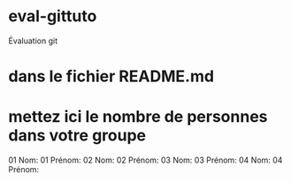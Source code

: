 # eval-gittuto
Évaluation git

# dans le fichier README.md

# mettez ici le nombre de personnes dans votre groupe

01 Nom:
01 Prénom:
02 Nom:
02 Prénom:
03 Nom:
03 Prénom:
04 Nom:
04 Prénom:
